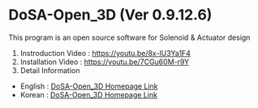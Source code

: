 # DoSA-Open_3D (Ver 0.9.12.6)

This program is an open source software for Solenoid &amp; Actuator design

1. Instroduction Video : https://youtu.be/8x-lU3Ya1F4 <br>
2. Installation Video : https://youtu.be/7CGu60M-r9Y <br>
3. Detail Information <br>
 - English : <a href="https://solenoid.or.kr/direct_kor.php?address=https://solenoid.or.kr/openactuator/dosa_open_3d_kor.htm">DoSA-Open_3D Homepage Link</a> <br>
 - Korean  : <a href="https://solenoid.or.kr/direct_eng.php?address=https://solenoid.or.kr/openactuator/dosa_open_3d_eng.htm">DoSA-Open_3D Homepage Link</a>
<br><br>
<img src="http://www.solenoid.or.kr/openactuator/DoSA_Open/DoSA-Open_3D.png" border="0" alt="">
